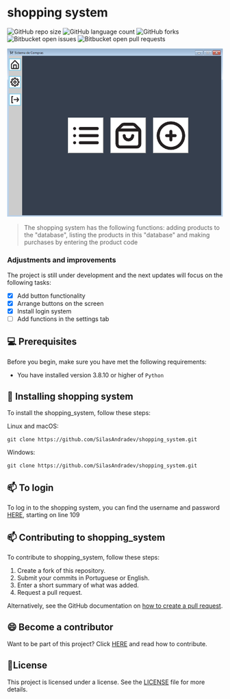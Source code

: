 # shopping system

![GitHub repo size](https://img.shields.io/github/repo-size/SilasAndradev/shopping_system?style=for-the-badge)
![GitHub language count](https://img.shields.io/github/languages/count/SilasAndradev/shopping_system?style=for-the-badge)
![GitHub forks](https://img.shields.io/github/forks/SilasAndradev/shopping_system?style=for-the-badge)
![Bitbucket open issues](https://img.shields.io/bitbucket/issues/SilasAndradev/shopping_system?style=for-the-badge)
![Bitbucket open pull requests](https://img.shields.io/bitbucket/pr-raw/SilasAndradev/shopping_system?style=for-the-badge)

<img src="example.png" alt="Example">

> The shopping system has the following functions: adding products to the "database", listing the products in this "database" and making purchases by entering the product code

### Adjustments and improvements

The project is still under development and the next updates will focus on the following tasks:

- [x] Add button functionality
- [x] Arrange buttons on the screen
- [x] Install login system
- [ ] Add functions in the settings tab

## 💻 Prerequisites

Before you begin, make sure you have met the following requirements:

- You have installed version 3.8.10 or higher of `Python`

## 🚀 Installing shopping system
To install the shopping_system, follow these steps:

Linux and macOS:

```
git clone https://github.com/SilasAndradev/shopping_system.git
```

Windows:

```
git clone https://github.com/SilasAndradev/shopping_system.git
```


## 📫 To login

To log in to the shopping system, you can find the username and password [HERE](assets/produtos.json), starting on line 109



## 📫 Contributing to shopping_system

To contribute to shopping_system, follow these steps:

1. Create a fork of this repository.
2. Submit your commits in Portuguese or English.
3. Enter a short summary of what was added.
4. Request a pull request.

Alternatively, see the GitHub documentation on [how to create a pull request](https://help.github.com/en/github/collaborating-with-issues-and-pull-requests/creating-a-pull-request).

<!--## 🤝 Colaboradores

Agradecemos às seguintes pessoas que contribuíram para este projeto:

<table>
  <tr>
    <td align="center">
      <a href="#" title="Silas Andrade">
        <img src="https://avatars.githubusercontent.com/u/177932208?v=4" width="100px;" alt="Photo by Silas Andrade on GitHub"/><br>
        <sub>
          <b>Silas Andrade</b>
        </sub>
      </a>
    </td>
  </tr>
</table>
-->
## 😄 Become a contributor

Want to be part of this project? Click [HERE](CONTRIBUTING.md) and read how to contribute.

## 📝License

This project is licensed under a license. See the [LICENSE](LICENSE.md) file for more details.